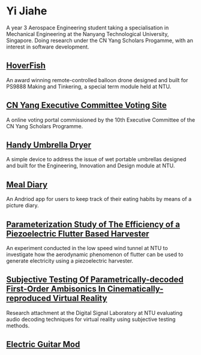 # Yi Jiahe
A year 3 Aerospace Engineering student taking a specialisation in Mechanical Engineering at the Nanyang Technological University, Singapore. Doing research under the CN Yang Scholars Progamme, with an interest in software development.

## [HoverFish](HoverFish.md)
An award winning remote-controlled balloon drone designed and built for PS9888 Making and Tinkering, a special term module held at NTU.


## [CN Yang Executive Committee Voting Site](VotingSite.md)
A online voting portal commissioned by the 10th Executive Committee of the CN Yang Scholars Programme.


## [Handy Umbrella Dryer](HUD.md)
A simple device to address the issue of wet portable umbrellas designed and built for the Engineering, Innovation and Design module at NTU.


## [Meal Diary](MealDiary.md)
An Andriod app for users to keep track of their eating habits by means of a picture diary.


## [Parameterization Study of The Efficiency of a Piezoelectric Flutter Based Harvester](CY1400.md)
An experiment conducted in the low speed wind tunnel at NTU to investigate how the aerodynamic phenomenon of flutter can be used to generate electricity using a piezoelectric harvester.


## [Subjective Testing Of Parametrically-decoded First-Order Ambisonics In Cinematically-reproduced Virtual Reality](CY2001.md)
Research attachment at the Digital Signal Laboratory at NTU evaluating audio decoding techniques for virtual reality using subjective testing methods.


## [Electric Guitar Mod](EGuitarMod.md)